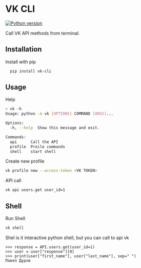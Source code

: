 # VK CLI
[![Python version](https://img.shields.io/pypi/pyversions/vk-cli)](https://img.shields.io/pypi/pyversions/vk-cli)

Call VK API methods from terminal.

## Installation

Install with pip

```bash
  pip install vk-cli
```
    
## Usage
Help
```bash
> vk -h
Usage: python -m vk [OPTIONS] COMMAND [ARGS]...

Options:
  -h, --help  Show this message and exit.

Commands:
  api      Call the API
  profile  Proile commands
  shell    start shell
```
Create new profile
```bash
vk profile new --access-token <VK TOKEN>
```

API call
```bash
vk api users.get user_id=1
```



## Shell
Run Shell
```bash
vk shell
```
Shel is it interactive python shell, but you can call to api vk
```Py
>>> response = API.users.get(user_id=1)
>>> user = user["response"][0]
>>> print(user["first_name"], user["last_name"], sep=" ")
Павел Дуров
```
